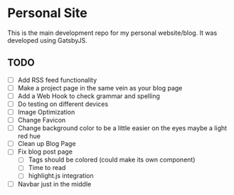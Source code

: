 # Personal Site

This is the main development repo for my personal website/blog. It was developed
using GatsbyJS.

## TODO

- [ ] Add RSS feed functionality
- [ ] Make a project page in the same vein as your blog page
- [ ] Add a Web Hook to check grammar and spelling
- [ ] Do testing on different devices
- [ ] Image Optimization
- [ ] Change Favicon
- [ ] Change background color to be a little easier on the eyes maybe a light red hue
- [ ] Clean up Blog Page
- [ ] Fix blog post page
    - [ ] Tags should be colored (could make its own component)
    - [ ] Time to read
    - [ ] highlight.js integration
- [ ] Navbar just in the middle
